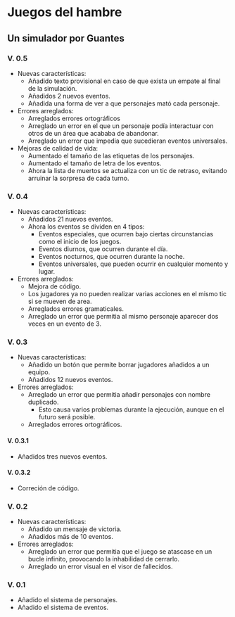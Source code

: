# Juegos del hambre

## Un simulador por Guantes

### V. 0.5
- Nuevas características:  
	- Añadido texto provisional en caso de que exista un empate al final de la simulación.
	- Añadidos 2 nuevos eventos.
	- Añadida una forma de ver a que personajes mató cada personaje.
- Errores arreglados:  
	- Arreglados errores ortográficos
	- Arreglado un error en el que un personaje podía interactuar con otros de un área que acababa de abandonar.
	- Arreglado un error que impedia que sucedieran eventos universales.
- Mejoras de calidad de vida:  
	- Aumentado el tamaño de las etiquetas de los personajes.
	- Aumentado el tamaño de letra de los eventos.
	- Ahora la lista de muertos se actualiza con un tic de retraso, evitando arruinar la sorpresa de cada turno.

### V. 0.4
- Nuevas características:  
	- Añadidos 21 nuevos eventos.  
	- Ahora los eventos se dividen en 4 tipos:
		- Eventos especiales, que ocurren bajo ciertas circunstancias como el inicio de los juegos.  
		- Eventos diurnos, que ocurren durante el día.  
		- Eventos nocturnos, que ocurren durante la noche.  
		- Eventos universales, que pueden ocurrir en cualquier momento y lugar.
- Errores arreglados:  
	- Mejora de código.  
	- Los jugadores ya no pueden realizar varias acciones en el mismo tic si se mueven de area.
	- Arreglados errores gramaticales.
	- Arreglado un error que permitia al mismo personaje aparecer dos veces en un evento de 3.  

### V. 0.3  
- Nuevas características:  
	- Añadido un botón que permite borrar jugadores añadidos a un equipo.
	- Añadidos 12 nuevos eventos.
- Errores arreglados:  
	- Arreglado un error que permitia añadir personajes con nombre duplicado.
		- Esto causa varios problemas durante la ejecución, aunque en el futuro será posible.  
	- Arreglados errores ortográficos.  

#### V. 0.3.1  
- Añadidos tres nuevos eventos.  

#### V. 0.3.2  
- Correción de código.  

### V. 0.2  
- Nuevas características:  
	- Añadido un mensaje de victoria.  
	- Añadidos más de 10 eventos.  
- Errores arreglados:  
	- Arreglado un error que permitia que el juego se atascase en un bucle infinito, provocando la inhabilidad de cerrarlo.  
	- Arreglado un error visual en el visor de fallecidos.  

### V. 0.1
- Añadido el sistema de personajes.  
- Añadido el sistema de eventos.  